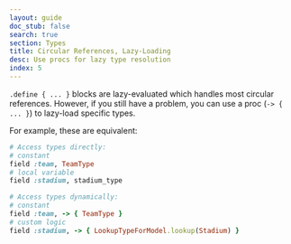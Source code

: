 ```yaml
---
layout: guide
doc_stub: false
search: true
section: Types
title: Circular References, Lazy-Loading
desc: Use procs for lazy type resolution
index: 5
---
```


`.define { ... }` blocks are lazy-evaluated which handles most circular references. However, if you still have a problem, you can use a proc (`-> { ... }`) to lazy-load specific types.

For example, these are equivalent:

```ruby
# Access types directly:
# constant
field :team, TeamType
# local variable
field :stadium, stadium_type

# Access types dynamically:
# constant
field :team, -> { TeamType }
# custom logic
field :stadium, -> { LookupTypeForModel.lookup(Stadium) }
```
